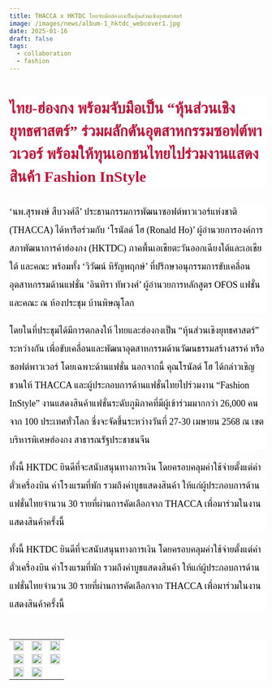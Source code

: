 ```yaml
---
title: THACCA x HKTDC ไทยจับมือฮ่องกงเป็นหุ้นส่วนเชิงยุทธศาสตร์
image: /images/news/album-1_hktdc_webcover1.jpg
date: 2025-01-16
draft: false
tags:
  - collaboration
  - fashion
---
```

<h2 style='text-align: left; color: rgb(195, 21, 57); background-color: rgb(255, 255, 255); font-size: 34px; font-family: "IBM Plex Sans Thai"; line-height: 1.5;'><span style="font-size: 30px;"><strong>ไทย-ฮ่องกง พร้อมจับมือเป็น &ldquo;หุ้นส่วนเชิงยุทธศาสตร์&rdquo; ร่วมผลักดันอุตสาหกรรมซอฟต์พาวเวอร์ พร้อมให้ทุนเอกชนไทยไปร่วมงานแสดงสินค้า Fashion InStyle</strong></span></h2>
<p style="text-align: left; color: rgb(74, 74, 74); background-color: rgb(255, 255, 255); font-size: 18px; font-family: Sarabun; line-height: 2;"><span style="font-size: 18px; color: rgb(0, 0, 0);">&lsquo;นพ.สุรพงษ์ สืบวงศ์ลี&rsquo; ประธานกรรมการพัฒนาซอฟต์พาวเวอร์แห่งชาติ (THACCA) ได้หารือร่วมกับ &lsquo;โรนัลด์ โฮ (Ronald Ho)&rsquo; ผู้อำนวยการองค์การสภาพัฒนาการค้าฮ่องกง (HKTDC) ภาคพื้นเอเชียตะวันออกเฉียงใต้และเอเชียใต้ และคณะ พร้อมทั้ง &lsquo;วิวัฒน์ หิรัญพฤกษ์&rsquo; ที่ปรึกษาอนุกรรมการขับเคลื่อนอุตสาหกรรมด้านแฟชั่น &lsquo;อินทิรา ทัพวงศ์&rsquo; ผู้อำนวยการหลักสูตร OFOS แฟชั่น และคณะ ณ ห้องประชุม บ้านพิษณุโลก</span></p>
<p style="text-align: left; color: rgb(74, 74, 74); background-color: rgb(255, 255, 255); font-size: 18px; font-family: Sarabun; line-height: 2;"><span style="font-size: 18px; color: rgb(0, 0, 0);">โดยในที่ประชุมได้มีการตกลงให้ ไทยและฮ่องกงเป็น &ldquo;หุ้นส่วนเชิงยุทธศาสตร์&rdquo; ระหว่างกัน เพื่อขับเคลื่อนและพัฒนาอุตสาหกรรมด้านวัฒนธรรมสร้างสรรค์ หรือ ซอฟต์พาวเวอร์ โดยเฉพาะด้านแฟชั่น นอกจากนี้ คุณโรนัลด์ โฮ ได้กล่าวเชิญชวนให้ THACCA และผู้ประกอบการด้านแฟชั่นไทยไปร่วมงาน &ldquo;Fashion InStyle&rdquo; งานแสดงสินค้าแฟชั่นระดับภูมิภาคที่มีผู้เข้าร่วมมากกว่า 26,000 คน จาก 100 ประเทศทั่วโลก ซึ่งจะจัดขึ้นระหว่างวันที่ 27-30 เมษายน 2568 ณ เขตบริหารพิเศษฮ่องกง สาธารณรัฐประชาชนจีน</span></p>
<p style="text-align: left; color: rgb(74, 74, 74); background-color: rgb(255, 255, 255); font-size: 18px; font-family: Sarabun; line-height: 2;"><span style="font-size: 18px; color: rgb(0, 0, 0);">ทั้งนี้ HKTDC ยินดีที่จะสนับสนุนทางการเงิน โดยครอบคลุมค่าใช้จ่ายตั้งแต่ค่าตั๋วเครื่องบิน ค่าโรงแรมที่พัก รวมถึงค่าบูธแสดงสินค้า ให้แก่ผู้ประกอบการด้านแฟชั่นไทยจำนวน 30 รายที่ผ่านการคัดเลือกจาก THACCA เพื่อมาร่วมในงานแสดงสินค้าครั้งนี้</span></p>
<p style="text-align: left; color: rgb(74, 74, 74); background-color: rgb(255, 255, 255); font-size: 18px; font-family: Sarabun; line-height: 2;"><span style="font-size: 18px; color: rgb(0, 0, 0);">ทั้งนี้ HKTDC ยินดีที่จะสนับสนุนทางการเงิน โดยครอบคลุมค่าใช้จ่ายตั้งแต่ค่าตั๋วเครื่องบิน ค่าโรงแรมที่พัก รวมถึงค่าบูธแสดงสินค้า ให้แก่ผู้ประกอบการด้านแฟชั่นไทยจำนวน 30 รายที่ผ่านการคัดเลือกจาก THACCA เพื่อมาร่วมในงานแสดงสินค้าครั้งนี้</span></p>
<p><br></p>

<table style="width: 100%; border-collapse: collapse; border: 0px solid rgb(0, 0, 0);background-color: rgb(255, 255, 255);">
    <tbody>
        <tr>
            <td style="width: 33.3333%; border: 0px solid rgb(0, 0, 0);"><img src="/images/album-1_hktdc_x5.jpg" style="width: 100%;object-fit;"><br></td>
            <td style="width: 33.3333%; border: 0px solid rgb(0, 0, 0);"><img src="/images/album-1_hktdc_x7.jpg" style="width: 100%;object-fit;"><br></td>
            <td style="width: 33.3333%; border: 0px solid rgb(0, 0, 0);"><img src="/images/album-1_hktdc_x6.jpg" style="width: 100%;object-fit;"><br></td>
        </tr>
        <tr>
            <td style="width: 33.3333%; border: 0px solid rgb(0, 0, 0);"><img src="/images/album-1_hktdc_x3.jpg" style="width: 100%;object-fit;"><br></td>
            <td style="width: 33.3333%; border: 0px solid rgb(0, 0, 0);"><img src="/images/album-1_hktdc_x4.jpg" style="width: 100%;object-fit;"><br></td>
            <td style="width: 33.3333%; border: 0px solid rgb(0, 0, 0);"><img src="/images/album-1_hktdc_x8.jpg" style="width: 100%;object-fit;"><br></td>
        </tr>
        <tr>
            <td style="width: 33.3333%; border: 0px solid rgb(0, 0, 0);"><img src="/images/album-1_hktdc_x10.jpg" style="width: 100%;object-fit;"><br></td>
            <td style="width: 33.3333%; border: 0px solid rgb(0, 0, 0);"><img src="/images/album-1_hktdc_x9.jpg" style="width: 100%;object-fit;"><br></td>
            <td style="width: 33.3333%; border: 0px solid rgb(0, 0, 0);"><br></td>
        </tr>
    </tbody>
</table>















